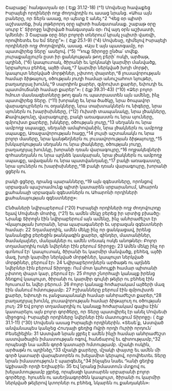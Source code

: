 
Շաբաթը՝ հանգստյան օր
( Ելք 31.12-18)
(^1) Մովսեսը հավաքեց Իսրայելի որդիների ողջ ժողովրդին ու ասաց նրանց. «Ահա այն բաները, որ Տերն ասաց, որ
պետք է անել.^2 “Վեց օր պիտի աշխատեք, իսկ յոթերորդ օրը պիտի հանգստանաք. շաբաթ օրը սուրբ է՝ Տիրոջը նվիրված
հանգստյան օր։ Ով այդ օրն աշխատի, կմեռնի։ 3 Շաբաթ օրը ձեր բոլորի տներում կրակ չպիտի վառվի, որովհետեւ ես եմ
Տերը”»։
( _Ելք_ 25.1-9)
(^4) Մովսեսը, դիմելով Իսրայելի որդիների ողջ ժողովրդին, ասաց. «Այս է այն պատգամը, որ պատվիրեց Տերը՝ ասելով.
(^5) “Դուք Տիրոջը ընծա՛ տվեք. յուրաքանչյուրն ըստ իր ցանկության թող բերի՝ ոսկի, արծաթ, պղինձ, (^6) կապուտակ, ծիրանի
եւ կրկնակի կարմիր մանվածք, նրբահյուս բեհեզ, այծի մազ,^7 կարմիր ներկված խոյի մորթի, կապույտ ներկված
մորթիներ, չփտող փայտեր,^8 լուսավորության համար ձիթայուղ, օծության յուղի համար անուշահոտ նյութեր,
բաղադրյալ խունկ,^9 սարդիոն քարեր, զմրուխտ քարեր, եփուդի եւ պատմուճանի համար քարեր”»։
( _Ելք_ 39.31-43)
(^10) «Ձեր բոլոր հմուտ մասնագետները թող գան ու պատրաստեն այն ամենը, ինչ պատվիրեց Տերը. (^11) խորանը եւ նրա
ծածկը, նրա ծոպավոր վարագույրներն ու օղակները, նրա տախտակներն ու նիգերը, նրա սյուներն ու խարիսխները,
(^12) Ուխտի տապանակը, նրա լծակները, Քավությունը, վարագույրը, բակի առագաստն ու նրա սյուները, զմրուխտ
քարերը, խնկերը, օծության յուղը,^13 սեղանն ու նրա ամբողջ սպասքը, սեղանի ամպհովանին, նրա լծակներն ու ամբողջ
սպասքը, Առաջավորության հացը,^14 լույսի աշտանակն ու նրա բոլոր մասերը, նրա կանթեղներն ու լուսավորության
ձիթայուղը,^15 խնկարկության սեղանն ու նրա լծակները, օծության յուղը, բաղադրյալ խունկը, խորանի դռան
վարագույրը,^16 ողջակեզների զոհասեղանն ու նրա պղնձե կասկարան, նրա լծակներն ու ամբողջ սպասքը, ավազանն ու
նրա պատվանդանը,^17 բակի առագաստը, նրա սյուներն ու խարիսխները,^18 բակի դռան վարագույրը, խորանի ցցերն ու


բակի ցցերը, դրանց պարանները,^19 այն զգեստները, որոնցով սրբազան պաշտամունք պիտի կատարեն սրբարանում,
Ահարոն քահանայի սրբազան զգեստներն ու Ահարոնի որդիների քահանայության զգեստները»։

Ընծաների նվիրաբերում
(^20) Իսրայելի որդիների ողջ ժողովուրդը ելավ Մովսեսի մոտից, (^21) եւ ամեն մեկը բերեց իր սրտից բխածը։ Նրանք Տիրոջն
էին նվիրաբերում այն ամենը, ինչ անհրաժեշտ էր Վկայության խորանի, նրա պարագաների եւ սրբազան զգեստների
համար։ 22 Տղամարդիկ, ամեն մեկը ինչ որ ցանկացավ, իրենց կանանցից բերեցին թանկագին քարեր, գինդեր,
մատանիներ, ծամակալներ, մանյակներ ու ամեն տեսակ ոսկե անոթներ։ Բոլոր տղամարդիկ ոսկե նվերներ էին բերում
Տիրոջը։ 23 Ամեն մեկը ինչ որ գտնում էր՝ կապուտակ, ծիրանի եւ կարմիր մանվածք, բեհեզ, այծի մազ, խոյի կարմիր
ներկված մորթիներ, կապույտ ներկված մորթիներ, բերում էր։ 24 Նվիրաբերողներն արծաթե ու պղնձե նվերներ էին
բերում Տիրոջը։ Ում մոտ կահույքի համար պիտանի չփտող փայտ կար, բերում էր։ 25 Բոլոր շնորհալի կանայք իրենց
ձեռքով կապույտ, ծիրանի ու կարմիր գույնի թելեր ու բեհեզ էին հյուսում եւ նվեր բերում։ 26 Բոլոր կանայք հոժարակամ
այծերի մազ էին մանում հմտությամբ։ 27 Իշխանները բերում էին զմրուխտե քարեր, եփուդի ու լանջապանակի համար
անհրաժեշտ քարեր,^28 բաղադրյալ խունկ, լուսավորության համար ձիթայուղ ու օծության յուղ։ 29 Եվ բոլոր տղամարդիկ
ու կանայք հոժարակամ գալիս էին՝ կատարելու այն բոլոր գործերը, որ Տերը պատվիրել էր անել Մովսեսի միջոցով։
Իսրայելի որդիները նվերներ էին մատուցում Տիրոջը։
( _Ելք_ 31.1-11)
(^30) Մովսեսն ասաց Իսրայելի որդիներին. «Տեսե՛ք, Աստված անվանապես կանչեց Հուդայի ցեղից Ովրի որդի Ուրիի
որդուն՝ Բեսելիելին։ 31 Աստված նրան լցրել է ամեն ինչի համար անհրաժեշտ աստվածային իմաստության ոգով,
հանճարով եւ գիտությամբ,^32 որպեսզի նա ամեն գործ կատարի հմտությամբ. մշակի ոսկին, արծաթն ու պղինձը,^33 մշակի
քարերը, մշակի փայտը եւ ամեն մի գործ կատարի վարպետորեն ու խելամիտ կերպով, որովհետեւ Տերը նրան
իմաստություն է պարգեւել,^34 ինչպես նաեւ Դանի ցեղից Աքիսամի որդի Եղիաբին։ 35 Եվ նրանց իմաստուն մտքով ու
խելամտությամբ լցրեց, որպեսզի կատարեն սրբարանի բոլոր գործերը. հյուսեն ու ասեղնագործեն կապույտ, ծիրանի ու
կարմիր ներկված թելերով կտորներ ու բեհեզ, նկարեն ու քանդակեն»։
